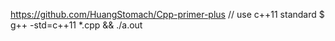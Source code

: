 https://github.com/HuangStomach/Cpp-primer-plus
// use c++11 standard
$ g++ -std=c++11 *.cpp && ./a.out
